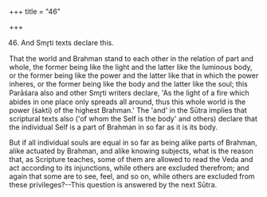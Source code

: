 +++
title = "46"

+++


46. And Smr̥ti texts declare this.

That the world and Brahman stand to each other in the relation of part and whole, the former being like the light and the latter like the luminous body, or the former being like the power and the latter like that in which the power inheres, or the former being like the body and the latter like the soul; this Parāśara also and other Smr̥ti writers declare, 'As the light of a fire which abides in one place only spreads all around, thus this whole world is the power (śakti) of the highest Brahman.' The 'and' in the Sūtra implies that scriptural texts also ('of whom the Self is the body' and others) declare that the individual Self is a part of Brahman in so far as it is its body.

But if all individual souls are equal in so far as being alike parts of Brahman, alike actuated by Brahman, and alike knowing subjects, what is the reason that, as Scripture teaches, some of them are allowed to read the Veda and act according to its injunctions, while others are excluded therefrom; and again that some are to see, feel, and so on, while others are excluded from these privileges?--This question is answered by the next Sūtra.

